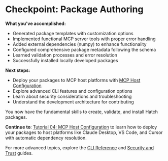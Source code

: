 # Checkpoint: Package Authoring

**What you've accomplished:**

- Generated package templates with customization options
- Implemented functional MCP server tools with proper error handling
- Added external dependencies (numpy) to enhance functionality
- Configured comprehensive package metadata following the schema
- Learned validation processes and error resolution
- Successfully installed locally developed packages

**Next steps:**

- Deploy your packages to MCP host platforms with [MCP Host Configuration](../04-mcp-host-configuration/)
- Explore advanced CLI features and configuration options
- Learn about security considerations and troubleshooting
- Understand the development architecture for contributing

You now have the fundamental skills to create, validate, and install Hatch packages.

**Continue to**: [Tutorial 04: MCP Host Configuration](../04-mcp-host-configuration/01-host-platform-overview.md) to learn how to deploy your packages to host platforms like Claude Desktop, VS Code, and Cursor with automatic dependency resolution.

For more advanced topics, explore the [CLI Reference](../../CLIReference.md) and [Security and Trust](../../SecurityAndTrust.md) guides.
